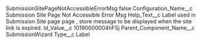 <?xml version="1.0" encoding="UTF-8"?>
<CustomMetadata xmlns="http://soap.sforce.com/2006/04/metadata" xmlns:xsi="http://www.w3.org/2001/XMLSchema-instance" xmlns:xsd="http://www.w3.org/2001/XMLSchema">
    <label>SubmissionSitePageNotAccessibleErrorMsg</label>
    <protected>false</protected>
    <values>
        <field>Configuration_Name__c</field>
        <value xsi:type="xsd:string">Submission Site Page Not Accessible Error Msg</value>
    </values>
    <values>
        <field>Help_Text__c</field>
        <value xsi:type="xsd:string">Label used in Submission Site page page , store message to be displayed when the site link is expired.</value>
    </values>
    <values>
        <field>Id_Value__c</field>
        <value xsi:type="xsd:string">10190000004hFSj</value>
    </values>
    <values>
        <field>Parent_Component_Name__c</field>
        <value xsi:type="xsd:string">SubmissionWizard</value>
    </values>
    <values>
        <field>Type__c</field>
        <value xsi:type="xsd:string">Label</value>
    </values>
</CustomMetadata>
